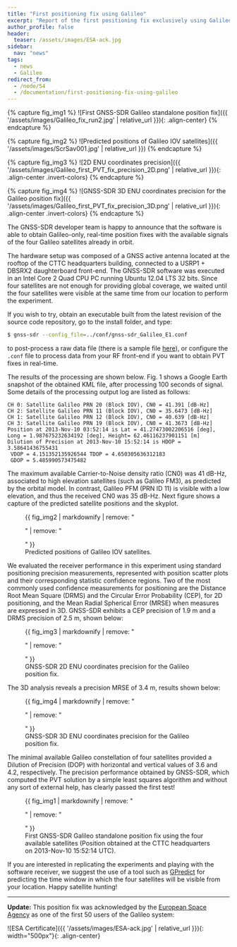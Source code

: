 ```yaml
---
title: "First positioning fix using Galileo"
excerpt: "Report of the first positioning fix exclusively using Galileo satellites."
author_profile: false
header:
  teaser: /assets/images/ESA-ack.jpg
sidebar:
  nav: "news"
tags:
  - news
  - Galileo
redirect_from:
  - /node/54
  - /documentation/first-positioning-fix-using-galileo
---
```


{% capture fig_img1 %}
  ![First GNSS-SDR Galileo standalone position fix]({{ '/assets/images/Galileo_fix_run2.jpg' | relative_url }}){: .align-center}
{% endcapture %}

{% capture fig_img2 %}
  ![Predicted positions of Galileo IOV satellites]({{ '/assets/images/ScrSav001.jpg' | relative_url }})
{% endcapture %}

{% capture fig_img3 %}
  ![2D ENU coordinates precision]({{ '/assets/images/Galileo_first_PVT_fix_precision_2D.png' | relative_url }}){: .align-center .invert-colors}
{% endcapture %}

{% capture fig_img4 %}
  ![GNSS-SDR 3D ENU coordinates precision for the Galileo position fix]({{ '/assets/images/Galileo_first_PVT_fix_precision_3D.png' | relative_url }}){: .align-center .invert-colors}
{% endcapture %}


The GNSS-SDR developer team is happy to announce that the software is able to obtain Galileo-only, real-time position fixes with the available signals of the four Galileo satellites already in orbit.

The hardware setup was composed of a GNSS active antenna located at the rooftop of the CTTC headquarters building, connected to a USRP1 + DBSRX2 daughterboard front-end. The GNSS-SDR software was executed in an Intel Core 2 Quad CPU PC running Ubuntu 12.04 LTS 32 bits. Since four satellites are not enough for providing global coverage, we waited until the four satellites were visible at the same time from our location to perform the experiment.

If you wish to try, obtain an executable built from the latest revision of the source code repository, go to the install folder, and type:

```bash
$ gnss-sdr --config_file=../conf/gnss-sdr_Galileo_E1.conf
```

to post-process a raw data file (there is a sample file [here](https://sourceforge.net/projects/gnss-sdr/files/data/)), or configure the `.conf` file to process data from your RF front-end if you want to obtain PVT fixes in real-time.

The results of the processing are shown below. Fig. 1 shows a Google Earth snapshot of the obtained KML file, after processing 100 seconds of signal. Some details of the processing output log are listed as follows:

```
CH 0: Satellite Galileo PRN 20 (Block IOV), CN0 = 41.391 [dB-Hz]
CH 2: Satellite Galileo PRN 11 (Block IOV), CN0 = 35.6473 [dB-Hz]
CH 1: Satellite Galileo PRN 12 (Block IOV), CN0 = 40.639 [dB-Hz]
CH 3: Satellite Galileo PRN 19 (Block IOV), CN0 = 41.3673 [dB-Hz]
Position at 2013-Nov-10 03:52:14 is Lat = 41.27473002206516 [deg],
Long = 1.987675232634192 [deg], Height= 62.46116237901151 [m]
Dilution of Precision at 2013-Nov-10 15:52:14 is HDOP = 3.58641436755431
 VDOP = 4.151352135926544 TDOP = 4.650305636312183
 GDOP = 5.485990573475482
```

The maximum available Carrier-to-Noise density ratio (CN0) was 41 dB-Hz, associated to high elevation satellites (such as Galileo FM3), as predicted by the orbital model. In contrast, Galileo PFM (PRN ID 11) is visible with a low elevation, and thus the received CN0 was 35 dB-Hz. Next figure shows a capture of the predicted satellite positions and the skyplot.

<figure>
  {{ fig_img2 | markdownify | remove: "<p>" | remove: "</p>" }}
  <figcaption>Predicted positions of Galileo IOV satellites.</figcaption>
</figure>


We evaluated the receiver performance in this experiment using standard positioning precision measurements, represented with position scatter plots and their corresponding statistic confidence regions. Two of the most commonly used confidence measurements for positioning are the Distance Root Mean Square (DRMS) and the Circular Error Probability (CEP), for 2D positioning, and the Mean Radial Spherical Error (MRSE) when measures are expressed in 3D. GNSS-SDR exhibits a CEP precision of 1.9 m and a DRMS precision of 2.5 m, shown below:

<figure>
  {{ fig_img3 | markdownify | remove: "<p>" | remove: "</p>" }}
  <figcaption>GNSS-SDR 2D ENU coordinates precision for the Galileo position fix.</figcaption>
</figure>


The 3D analysis reveals a precision MRSE of 3.4 m, results shown below:

<figure>
  {{ fig_img4 | markdownify | remove: "<p>" | remove: "</p>" }}
  <figcaption>GNSS-SDR 3D ENU coordinates precision for the Galileo position fix.</figcaption>
</figure>

The minimal available Galileo constellation of four satellites provided a Dilution of Precision (DOP) with horizontal and vertical values of 3.6 and 4.2, respectively. The precision performance obtained by GNSS-SDR, which computed the PVT solution by a simple least squares algorithm and without any sort of external help, has clearly passed the first test!

<figure>
  {{ fig_img1 | markdownify | remove: "<p>" | remove: "</p>" }}
  <figcaption>First GNSS-SDR Galileo standalone position fix using the four available satellites (Position obtained at the CTTC headquarters on 2013-Nov-10 15:52:14 UTC).</figcaption>
</figure>


If you are interested in replicating the experiments and playing with the software receiver, we suggest the use of a tool such as [GPredict](http://gpredict.oz9aec.net/) for predicting the time window in which the four satellites will be visible from your location. Happy satellite hunting!


---------



**Update:** This position fix was acknowledged by the [European Space Agency](https://www.esa.int/) as one of the first 50 users of the Galileo system:

![ESA Certificate]({{ '/assets/images/ESA-ack.jpg' | relative_url }}){: width="500px"}{: .align-center}
